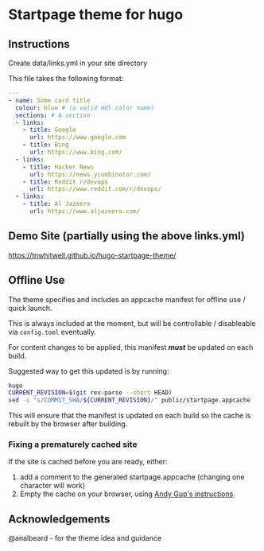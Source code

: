 # Startpage theme for hugo
## Instructions
Create data/links.yml in your site directory

This file takes the following format:

```yaml
---
- name: Some card title
  colour: blue # (a valid mdl color name)
  sections: # A section
  - links:
    - title: Google
      url: https://www.google.com
    - title: Bing
      url: https://www.bing.com/
  - links:
    - title: Hacker News
      url: https://news.ycombinator.com/
    - title: Reddit r/devops
      url: https://www.reddit.com/r/devops/
  - links:
    - title: Al Jazeera
      url: https://www.aljazeera.com/
```

## Demo Site (partially using the above links.yml)

https://tnwhitwell.github.io/hugo-startpage-theme/

## Offline Use

The theme specifies and includes an appcache manifest for offline use / quick launch.

This is always included at the moment, but will be controllable / disableable via `config.toml` eventually.

For content changes to be applied, this manifest ***must*** be updated on each build.

Suggested way to get this updated is by running:

```bash
hugo
CURRENT_REVISION=$(git rev-parse --short HEAD)
sed -i "s/COMMIT_SHA/${CURRENT_REVISION}/" public/startpage.appcache
```

This will ensure that the manifest is updated on each build so the cache is rebuilt by the browser after building.

### Fixing a prematurely cached site
If the site is cached before you are ready, either:

1. add a comment to the generated startpage.appcache (changing one character will work)
2. Empty the cache on your browser, using [Andy Gup's instructions](http://www.andygup.net/deleting-an-html-application-cache/).

## Acknowledgements
@analbeard - for the theme idea and guidance
